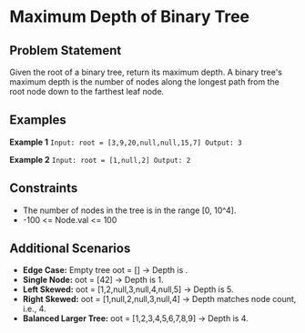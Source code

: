 ﻿# Maximum Depth of Binary Tree

## Problem Statement
Given the root of a binary tree, return its maximum depth. A binary tree's maximum depth is the number of nodes along the longest path from the root node down to the farthest leaf node.

## Examples

**Example 1**
`
Input: root = [3,9,20,null,null,15,7]
Output: 3
`

**Example 2**
`
Input: root = [1,null,2]
Output: 2
`

## Constraints
- The number of nodes in the tree is in the range [0, 10^4].
- -100 <= Node.val <= 100

## Additional Scenarios
- **Edge Case:** Empty tree oot = [] → Depth is  .
- **Single Node:** oot = [42] → Depth is 1.
- **Left Skewed:** oot = [1,2,null,3,null,4,null,5] → Depth is 5.
- **Right Skewed:** oot = [1,null,2,null,3,null,4] → Depth matches node count, i.e., 4.
- **Balanced Larger Tree:** oot = [1,2,3,4,5,6,7,8,9] → Depth is 4.
